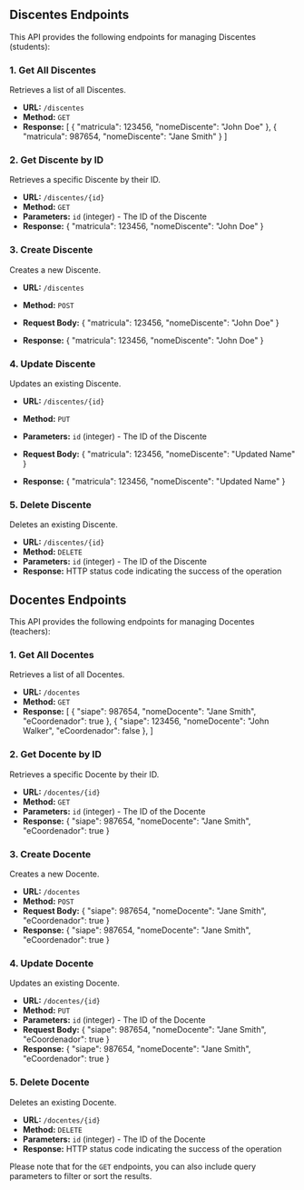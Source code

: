 ## Discentes Endpoints

This API provides the following endpoints for managing Discentes (students):

### 1. Get All Discentes

Retrieves a list of all Discentes.

- **URL:** `/discentes`
- **Method:** `GET`
- **Response:** 
[
  {
    "matricula": 123456,
    "nomeDiscente": "John Doe"
  },
  {
    "matricula": 987654,
    "nomeDiscente": "Jane Smith"
  }
]


### 2. Get Discente by ID

Retrieves a specific Discente by their ID.

- **URL:** `/discentes/{id}`
- **Method:** `GET`
- **Parameters:** `id` (integer) - The ID of the Discente
- **Response:** 
{
  "matricula": 123456,
  "nomeDiscente": "John Doe"
}


### 3. Create Discente

Creates a new Discente.

- **URL:** `/discentes`
- **Method:** `POST`
- **Request Body:** 
{
  "matricula": 123456,
  "nomeDiscente": "John Doe"
}

- **Response:** 
{
  "matricula": 123456,
  "nomeDiscente": "John Doe"
}


### 4. Update Discente

Updates an existing Discente.

- **URL:** `/discentes/{id}`
- **Method:** `PUT`
- **Parameters:** `id` (integer) - The ID of the Discente
- **Request Body:** 
{
  "matricula": 123456,
  "nomeDiscente": "Updated Name"
}

- **Response:** 
{
  "matricula": 123456,
  "nomeDiscente": "Updated Name"
}


### 5. Delete Discente

Deletes an existing Discente.

- **URL:** `/discentes/{id}`
- **Method:** `DELETE`
- **Parameters:** `id` (integer) - The ID of the Discente
- **Response:** HTTP status code indicating the success of the operation

## Docentes Endpoints

This API provides the following endpoints for managing Docentes (teachers):

### 1. Get All Docentes

Retrieves a list of all Docentes.

- **URL:** `/docentes`
- **Method:** `GET`
- **Response:** 
[
  {
    "siape": 987654,
    "nomeDocente": "Jane Smith",
    "eCoordenador": true
  },
  {
    "siape": 123456,
    "nomeDocente": "John Walker",
    "eCoordenador": false
  },
]

### 2. Get Docente by ID

Retrieves a specific Docente by their ID.

- **URL:** `/docentes/{id}`
- **Method:** `GET`
- **Parameters:** `id` (integer) - The ID of the Docente
- **Response:** 
{
  "siape": 987654,
  "nomeDocente": "Jane Smith",
  "eCoordenador": true
}

### 3. Create Docente

Creates a new Docente.

- **URL:** `/docentes`
- **Method:** `POST`
- **Request Body:** 
{
  "siape": 987654,
  "nomeDocente": "Jane Smith",
  "eCoordenador": true
}
- **Response:** 
{
  "siape": 987654,
  "nomeDocente": "Jane Smith",
  "eCoordenador": true
}

### 4. Update Docente

Updates an existing Docente.

- **URL:** `/docentes/{id}`
- **Method:** `PUT`
- **Parameters:** `id` (integer) - The ID of the Docente
- **Request Body:** 
{
  "siape": 987654,
  "nomeDocente": "Jane Smith",
  "eCoordenador": true
}
- **Response:** 
{
  "siape": 987654,
  "nomeDocente": "Jane Smith",
  "eCoordenador": true
}

### 5. Delete Docente

Deletes an existing Docente.

- **URL:** `/docentes/{id}`
- **Method:** `DELETE`
- **Parameters:** `id` (integer) - The ID of the Docente
- **Response:** HTTP status code indicating the success of the operation

Please note that for the `GET` endpoints, you can also include query parameters to filter or sort the results.